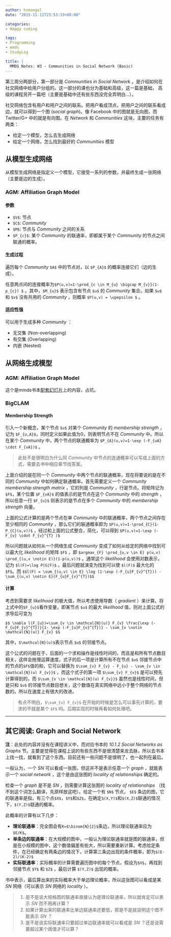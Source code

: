 ```yaml
---
author: hzmangel
date: "2015-11-11T23:53:33+08:00"

categories:
- Happy coding

tags:
- Programming
- mmds
- StudyLog

title: |
  MMDS Notes: W3 - Communities in Social Network (Basic)
---
```


第三周分两部分，第一部分是 *Communities in Social Network* 。是介绍如何在社交网络中给用户分组的。这一部分的课也分为基础和高级，这一篇是基础， 高级的课程另开一篇吧（主要是基础中还有些东西没完全弄明白...）。

<!--more-->

社交网络包含有用户和用户之间的联系。把用户看成顶点，把用户之间的联系看成边，就可以得到一个图 (*social graph*)。像 Facebook 中的图就是无向图，而 Twitter/G+ 中的就是有向图。在 *Network* 和 *Communities* 这块，主要的任务有两类：

* 给定一个模型，怎么去生成网络
* 给定一个网络，怎么找到最好的 *Communities* 模型

## 从模型生成网络

从模型生成网络是指定义一个模型，它接受一系列的参数，并最终生成一张网络（主要是边的生成）。

### AGM: Affiliation Graph Model

#### 参数

* `$V$`: 节点
* `$C$`: *Community*
* `$M$`: 节点与 *Community* 之间的关系
* `$P_{c}$`: 某个 *Community* 的联通率，即都属于某个 *Community* 的节点之间联通的概率。


#### 生成过程

遍历每个 *Community* `$A$` 中的节点对，以 `$P_{A}$` 的概率连接它们（边的生成）。

任意两点间的连接概率为`$P(u,v)=1-\prod_{c \in M_{u} \bigcap M_{v}}(1-p_{c}) $` 。其中，`$M_{u}$` 表示包含有节点 `$u$` 的 *Community* 集合。如果 `$u$` 和 `$v$` 没有共用的 *Community* ，则概率 `$P(u,v) = \upepsilon $` 。


#### 适应性强

可以用于生成多种 *Community* ：

* 无交集 (Non-overlapping)
* 有交集 (Overlapping)
* 内嵌 (Nested)


## 从网络生成模型

### AGM: Affiliation Graph Model

这个是mmds书本[配套幻灯片](http://www.mmds.org/mmds/v2.1/ch10-graphs2.pdf)上的内容，占坑。


### BigCLAM

#### Membership Strength

引入一个新概念，某个节点 `$u$` 对某个 *Community* 的 *membership strength* ，记为 `$F_{u,A}$`，同时定义如果此值为0，则表明节点不在 *Community* 中。所以在某个 *Community* 中，两个节点的联通概率为 `$P_{A}(u,v)=1-\exp (-F_{uA} \cdot F_{vA})$` 。

> 此处不是很明白为什么同 *Community* 中节点的连通概率可以写成上面的方式，需要去书中相应章节找答案。

上面介绍的是在同一个 *Community* 中两个节点的联通概率，现在将要说的是在不同的 *Community* 中如何确定联通概率。首先需要定义一个 *Community membership strength matrix* ，它的列是 *Community* ，行是节点。将矩阵记为 `$F$`，某个位置 `$F_{vA}$` 的值表示的是节点在这个 *Community* 中的 *strength* ，所以任意一行 `$F_{u}$` 则表示的是节点在多个 *Community* 中的 *membership strength* 向量。

上面的公式计算的是两个节点在单 *Community* 中的联通概率，两个节点之间存在至少相同的 *Community* ，那么它们的联通概率即为 `$P(u,v)=1-\prod_{C}(1-P_{C}(u,v))$` ，经过和上面的公式整合，简化，可以得到 `$P(u,v)=1-\exp (-F_{v} \cdot F_{v}^{T} )$`

所以问题就从如何从一个网络生成 *Community* 变成了如何从给定的网络中找到可以最大化 *likelihood* 的矩阵 `$F$` ，即 `$argmax_{F} \prod_{u,v \in E} p(u,v) \prod_{(u,v \notin E)}(1-p(u,v))$` 。通常这个 *likelihood* 会使用对数表示，记为 `$l(F)=\log P(G|F)$` 。最后问题就演变为找到可以使 `$l(F)$` 最大化的 `$F$`。而 `$$l(F) = \sum_{(u,v) \in E} \log (1-\exp (-F_{u}F_{v}^{T})) - \sum_{(u,v) \notin E}(F_{u}F_{v}^{T})$$`

#### 计算

考虑到需要求 *likelihood* 的极大值，所以考虑使用导数（ *gradient* ）来计算。将上式中的`$F_{u}$`看作变量，即某节点 `$u$` 的最大 *likelihood* 值，则对上面公式的求导后可变为

`$$ \nabla l(F_{u})=\sum_{v \in \mathcal{N}(u)} F_{v} \frac{\exp (-F_{u}F_{v}^{T})}{1- \exp (-F_{u}F_{v}^{T})} - \sum_{v \notin \mathcal{N}(u)} F_{v} $$`

其中，`$\mathcal{N}(u)$`表示节点 `$u$` 的邻接节点。


这个公式的问题在于，后面的一个求和操作是线性时间的，而且是和所有节点数目相关，这样会拖慢运算速度。式子的后一项是计算所有不在节点 `$u$` 邻接节点中的节点的`$F$`值的和，它可以替换为 `$\sum_{v} F_{v} - F_{u} - \sum_{v \in \mathcal{N}(u) F_{v}}$` ，而这个式子的第一项 `$\sum_{v} F_{v}$` 是可以预先计算得到的，而 `$\sum_{v \in \mathcal{N}(u) F_{v}}$` 虽然也是线性时间，但是只和 `$u$` 的邻接节点数目想关，这个数值在真实网络中远小于整个网络的节点数的。所以在速度上有很大的改进。

> 有点不明白，`$\sum_{v} F_{v}$` 在开始的时候是怎么可以事先计算的，要求的不就是某个 `$F$` 吗。后期实现的时候再看如何处理吧。

------

## 其它阅读: Graph and Social Network

**注**：此处的内容并没有在课程讲义中，而对应书本的 *10.1.2 Social Networks as Graphs* 节。主要是觉得在课程上说的有些东西不是很清楚来龙去脉，所以去书本上找一找，就看到了这个东西。目前还有一些问题不是很明了，也一起列在最后。

一般认为，一个 *SN* 可以看成一张图，但这并不是表示任意一个 *graph* ，就能表示一个 *social network* ，这个是由这张图的 *locality of relationships* 确定的。

检查一个 *graph* 是不是 *SN* ，则需要计算这张图的 *locality of relationships* （找不到这个词怎么翻译，先原样放这吧）。给定一个有 `$N$` 节点， `$E$` 条边的图，它的联通率是指，有三个点`$X$`，`$Y$`和`$Z$`，在确定`$(X,Y)$`和`$(X,Z)$`联通的情况下，`$(Y,Z)$`联通的概率。

此概率的计算有以下几步：

* **理论联通率**：完全图会有`K=$\binom{N}{2}$`条边，所以理论联通率应为 `$E/K$`。
* **单条边的联通率**：在大规模的图中，一般认为理论联通率就是图的联通率，但是在小规模的图中，这个数值偏差有些大，所以需要重新计算。考虑给定条件，在已经确定有两条边的情况下，计算第三条边出现的条件概率，即为`$(E-2)/(K-2)$`
* **实际联通率**：实际概率的计算需要遍历图中的每个节点，假设为`$X$`，再找到邻接节点 `$Y$` 和 `$Z$` ，最后计算 `$(Y,Z)$` 出现的概率。

书中表示，最后算出来的实际概率大于单边理论概率，所以这张图可以看成是某 *SN* 网络（可以表示 *SN* 网络的 *locality* ）。

> 1. 是不是说大规格图的联通率直接认为是理论联通率，所以就肯定可以表示 *SN* 而不用再计算？
> 1. 如果计算出来的联通率比单边联通率还要低，那是不是就说明这个图不能表示 *SN* ？
> 1. 是不是说实际联通率只要超过单边联通率就可以看成是 *SN* ？还是说需要超过某个阈值才可以算？




